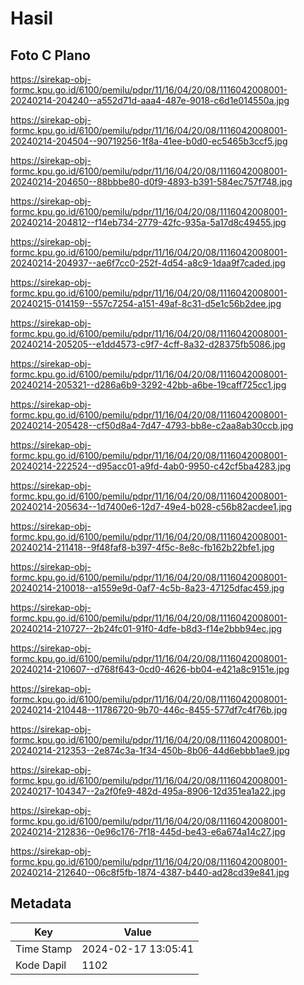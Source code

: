 # Hasil

## Foto C Plano

https://sirekap-obj-formc.kpu.go.id/6100/pemilu/pdpr/11/16/04/20/08/1116042008001-20240214-204240--a552d71d-aaa4-487e-9018-c6d1e014550a.jpg

https://sirekap-obj-formc.kpu.go.id/6100/pemilu/pdpr/11/16/04/20/08/1116042008001-20240214-204504--90719256-1f8a-41ee-b0d0-ec5465b3ccf5.jpg

https://sirekap-obj-formc.kpu.go.id/6100/pemilu/pdpr/11/16/04/20/08/1116042008001-20240214-204650--88bbbe80-d0f9-4893-b391-584ec757f748.jpg

https://sirekap-obj-formc.kpu.go.id/6100/pemilu/pdpr/11/16/04/20/08/1116042008001-20240214-204812--f14eb734-2779-42fc-935a-5a17d8c49455.jpg

https://sirekap-obj-formc.kpu.go.id/6100/pemilu/pdpr/11/16/04/20/08/1116042008001-20240214-204937--ae6f7cc0-252f-4d54-a8c9-1daa9f7caded.jpg

https://sirekap-obj-formc.kpu.go.id/6100/pemilu/pdpr/11/16/04/20/08/1116042008001-20240215-014159--557c7254-a151-49af-8c31-d5e1c56b2dee.jpg

https://sirekap-obj-formc.kpu.go.id/6100/pemilu/pdpr/11/16/04/20/08/1116042008001-20240214-205205--e1dd4573-c9f7-4cff-8a32-d28375fb5086.jpg

https://sirekap-obj-formc.kpu.go.id/6100/pemilu/pdpr/11/16/04/20/08/1116042008001-20240214-205321--d286a6b9-3292-42bb-a6be-19caff725cc1.jpg

https://sirekap-obj-formc.kpu.go.id/6100/pemilu/pdpr/11/16/04/20/08/1116042008001-20240214-205428--cf50d8a4-7d47-4793-bb8e-c2aa8ab30ccb.jpg

https://sirekap-obj-formc.kpu.go.id/6100/pemilu/pdpr/11/16/04/20/08/1116042008001-20240214-222524--d95acc01-a9fd-4ab0-9950-c42cf5ba4283.jpg

https://sirekap-obj-formc.kpu.go.id/6100/pemilu/pdpr/11/16/04/20/08/1116042008001-20240214-205634--1d7400e6-12d7-49e4-b028-c56b82acdee1.jpg

https://sirekap-obj-formc.kpu.go.id/6100/pemilu/pdpr/11/16/04/20/08/1116042008001-20240214-211418--9f48faf8-b397-4f5c-8e8c-fb162b22bfe1.jpg

https://sirekap-obj-formc.kpu.go.id/6100/pemilu/pdpr/11/16/04/20/08/1116042008001-20240214-210018--a1559e9d-0af7-4c5b-8a23-47125dfac459.jpg

https://sirekap-obj-formc.kpu.go.id/6100/pemilu/pdpr/11/16/04/20/08/1116042008001-20240214-210727--2b24fc01-91f0-4dfe-b8d3-f14e2bbb94ec.jpg

https://sirekap-obj-formc.kpu.go.id/6100/pemilu/pdpr/11/16/04/20/08/1116042008001-20240214-210607--d768f643-0cd0-4626-bb04-e421a8c9151e.jpg

https://sirekap-obj-formc.kpu.go.id/6100/pemilu/pdpr/11/16/04/20/08/1116042008001-20240214-210448--11786720-9b70-446c-8455-577df7c4f76b.jpg

https://sirekap-obj-formc.kpu.go.id/6100/pemilu/pdpr/11/16/04/20/08/1116042008001-20240214-212353--2e874c3a-1f34-450b-8b06-44d6ebbb1ae9.jpg

https://sirekap-obj-formc.kpu.go.id/6100/pemilu/pdpr/11/16/04/20/08/1116042008001-20240217-104347--2a2f0fe9-482d-495a-8906-12d351ea1a22.jpg

https://sirekap-obj-formc.kpu.go.id/6100/pemilu/pdpr/11/16/04/20/08/1116042008001-20240214-212836--0e96c176-7f18-445d-be43-e6a674a14c27.jpg

https://sirekap-obj-formc.kpu.go.id/6100/pemilu/pdpr/11/16/04/20/08/1116042008001-20240214-212640--06c8f5fb-1874-4387-b440-ad28cd39e841.jpg


## Metadata

| Key        | Value               |
| ---------- | ------------------- |
| Time Stamp | 2024-02-17 13:05:41 |
| Kode Dapil | 1102                |



